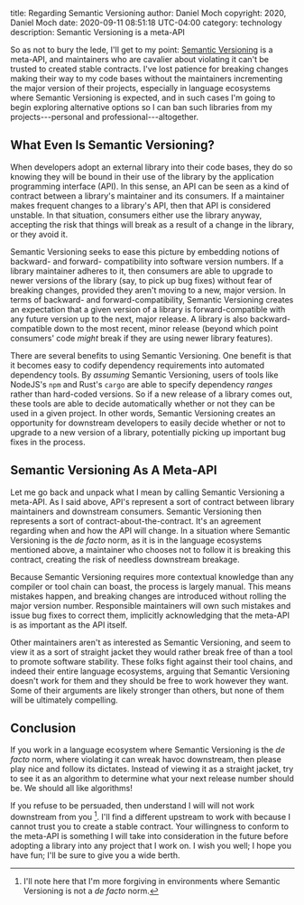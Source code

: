 title: Regarding Semantic Versioning
author: Daniel Moch
copyright: 2020, Daniel Moch
date: 2020-09-11 08:51:18 UTC-04:00
category: technology
description: Semantic Versioning is a meta-API

So as not to bury the lede, I'll get to my point: [Semantic
Versioning](https://semver.org/) is a meta-API, and maintainers who
are cavalier about violating it can't be trusted to created stable
contracts. I've lost patience for breaking changes making their way
to my code bases without the maintainers incrementing the major
version of their projects, especially in language ecosystems where
Semantic Versioning is expected, and in such cases I'm going to
begin exploring alternative options so I can ban such libraries
from my projects---personal and professional---altogether.

What Even Is Semantic Versioning?
---------------------------------

When developers adopt an external library into their code bases, they
do so knowing they will be bound in their use of the library by the
application programming interface (API). In this sense, an API can be
seen as a kind of contract between a library's maintainer and its
consumers. If a maintainer makes frequent changes to a library's API,
then that API is considered unstable. In that situation, consumers
either use the library anyway, accepting the risk that things will
break as a result of a change in the library, or they avoid it.

Semantic Versioning seeks to ease this picture by embedding notions of
backward- and forward- compatibility into software version numbers. If
a library maintainer adheres to it, then consumers are able to upgrade
to newer versions of the library (say, to pick up bug fixes) without
fear of breaking changes, provided they aren't moving to a new, major
version. In terms of backward- and forward-compatibility, Semantic
Versioning creates an expectation that a given version of a library is
forward-compatible with any future version up to the next, major
release. A library is also backward-compatible down to the most
recent, minor release (beyond which point consumers' code _might_
break if they are using newer library features).

There are several benefits to using Semantic Versioning. One benefit
is that it becomes easy to codify dependency requirements into
automated dependency tools. By _assuming_ Semantic Versioning, users
of tools like NodeJS's `npm` and Rust's `cargo` are able to
specify dependency _ranges_ rather than hard-coded versions. So if a
new release of a library comes out, these tools are able to decide
automatically whether or not they can be used in a given project. In
other words, Semantic Versioning creates an opportunity for downstream
developers to easily decide whether or not to upgrade to a new version
of a library, potentially picking up important bug fixes in the
process.

Semantic Versioning As A Meta-API
---------------------------------

Let me go back and unpack what I mean by calling Semantic Versioning a
meta-API. As I said above, API's represent a sort of contract between
library maintainers and downstream consumers. Semantic Versioning then
represents a sort of contract-about-the-contract. It's an agreement
regarding when and how the API will change. In a situation where
Semantic Versioning is the _de facto_ norm, as it is in the language
ecosystems mentioned above, a maintainer who chooses not to follow it
is breaking this contract, creating the risk of needless downstream
breakage.

Because Semantic Versioning requires more contextual knowledge than
any compiler or tool chain can boast, the process is largely manual.
This means mistakes happen, and breaking changes are introduced
without rolling the major version number. Responsible maintainers will
own such mistakes and issue bug fixes to correct them, implicitly
acknowledging that the meta-API is as important as the API itself.

Other maintainers aren't as interested as Semantic Versioning, and
seem to view it as a sort of straight jacket they would rather break
free of than a tool to promote software stability. These folks fight
against their tool chains, and indeed their entire language ecosystems,
arguing that Semantic Versioning doesn't work for them and they should
be free to work however they want. Some of their arguments are likely
stronger than others, but none of them will be ultimately compelling.

Conclusion
----------

If you work in a language ecosystem where Semantic Versioning is the
_de facto_ norm, where violating it can wreak havoc downstream, then
please play nice and follow its dictates. Instead of viewing it as a
straight jacket, try to see it as an algorithm to determine what your
next release number should be. We should all like algorithms!

If you refuse to be persuaded, then understand I will will not work
downstream from you [^dn]. I'll find a different upstream to work with
because I cannot trust you to create a stable contract. Your
willingness to conform to the meta-API is something I will take into
consideration in the future before adopting a library into any project
that I work on. I wish you well; I hope you have fun; I'll be sure to
give you a wide berth.

[^dn]: I'll note here that I'm more forgiving in environments where Semantic Versioning is not a _de facto_ norm.
